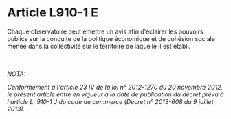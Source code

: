# Article L910-1 E

<p>Chaque observatoire peut émettre un avis afin d'éclairer les pouvoirs publics sur la conduite de la politique économique et de cohésion sociale menée dans la collectivité sur le territoire de laquelle il est établi.</p><br/><br/><i>NOTA:<p>Conformément à l'article 23 IV de la loi n° 2012-1270 du 20 novembre 2012, le présent article entre en vigueur à la date de publication du décret prévu à l'article L. 910-1 J du code de commerce (Décret n° 2013-608 du 9 juillet 2013).</p></i>